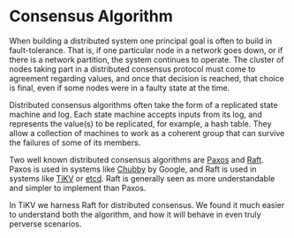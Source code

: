 # Consensus Algorithm

When building a distributed system one principal goal is often to build in fault-tolerance. That is, if one particular node in a network goes down, or if there is a network partition, the system continues to operate. The cluster of nodes taking part in a distributed consensus protocol must come to agreement regarding values, and once that decision is reached, that choice is final, even if some nodes were in a faulty state at the time.

Distributed consensus algorithms often take the form of a replicated state machine and log. Each state machine accepts inputs from its log, and represents the value(s) to be replicated, for example, a hash table. They allow a collection of machines to work as a coherent group that can survive the failures of some of its members.

Two well known distributed consensus algorithms are [Paxos](https://lamport.azurewebsites.net/pubs/paxos-simple.pdf) and [Raft](https://raft.github.io/raft.pdf). Paxos is used in systems like [Chubby](http://research.google.com/archive/chubby.html) by Google, and Raft is used in systems like [TiKV](https://github.com/tikv/tikv) or [etcd](https://github.com/coreos/etcd/tree/master/raft). Raft is generally seen as more understandable and simpler to implement than Paxos.

In TiKV we harness Raft for distributed consensus. We found it much easier to understand both the algorithm, and how it will behave in even truly perverse scenarios.

